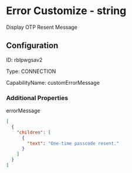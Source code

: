 # Error Customize - string 
Display OTP Resent Message
## Configuration
ID:  rblpwgsav2

Type: CONNECTION 

CapabilityName: customErrorMessage






### Additional Properties
errorMessage
```json 
[
  {
    "children": [
      {
        "text": "One-time passcode resent."
      }
    ]
  }
]
```




